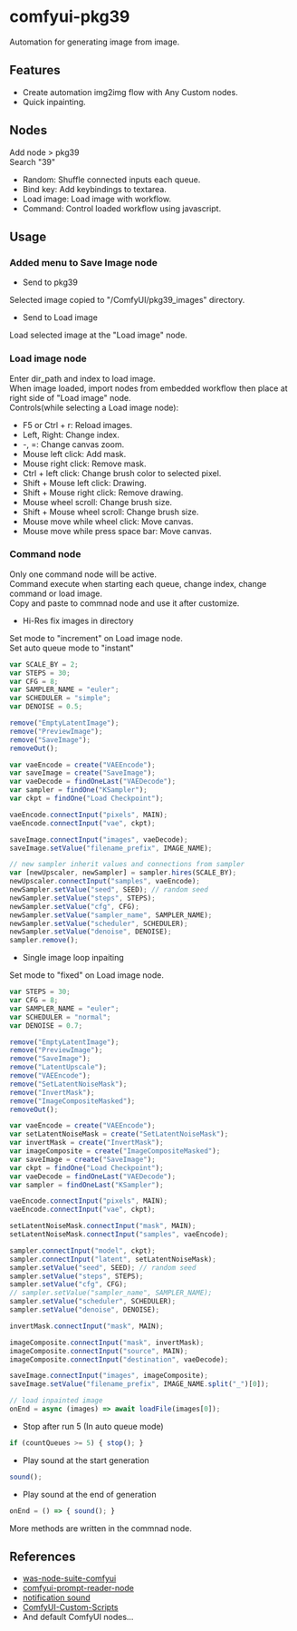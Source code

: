 # comfyui-pkg39

Automation for generating image from image.  

## Features

- Create automation img2img flow with Any Custom nodes.  
- Quick inpainting.  

## Nodes  
Add node > pkg39  
Search "39"  

- Random: Shuffle connected inputs each queue.  
- Bind key: Add keybindings to textarea.  
- Load image: Load image with workflow.
- Command: Control loaded workflow using javascript.   

## Usage

### Added menu to Save Image node  
- Send to pkg39  

Selected image copied to "/ComfyUI/pkg39_images" directory.  

- Send to Load image  

Load selected image at the "Load image" node.  

### Load image node  
Enter dir_path and index to load image.  
When image loaded, import nodes from embedded workflow then place at right side of "Load image" node.  
Controls\(while selecting a Load image node\):  
- F5 or Ctrl + r: Reload images.  
- Left, Right: Change index.  
- -, =: Change canvas zoom.  
- Mouse left click: Add mask.  
- Mouse right click: Remove mask.  
- Ctrl + left click: Change brush color to selected pixel.  
- Shift + Mouse left click: Drawing.  
- Shift + Mouse right click: Remove drawing.  
- Mouse wheel scroll: Change brush size.  
- Shift + Mouse wheel scroll: Change brush size.  
- Mouse move while wheel click: Move canvas.  
- Mouse move while press space bar: Move canvas.  

### Command node  
Only one command node will be active.  
Command execute when starting each queue, change index, change command or load image.  
Copy and paste to commnad node and use it after customize.  

- Hi-Res fix images in directory  

Set mode to "increment" on Load image node.  
Set auto queue mode to "instant"  

```js
var SCALE_BY = 2;
var STEPS = 30;
var CFG = 8;
var SAMPLER_NAME = "euler";
var SCHEDULER = "simple";
var DENOISE = 0.5;

remove("EmptyLatentImage");
remove("PreviewImage");
remove("SaveImage");
removeOut();

var vaeEncode = create("VAEEncode");
var saveImage = create("SaveImage");
var vaeDecode = findOneLast("VAEDecode");
var sampler = findOne("KSampler");
var ckpt = findOne("Load Checkpoint");

vaeEncode.connectInput("pixels", MAIN);
vaeEncode.connectInput("vae", ckpt);

saveImage.connectInput("images", vaeDecode);
saveImage.setValue("filename_prefix", IMAGE_NAME);

// new sampler inherit values and connections from sampler
var [newUpscaler, newSampler] = sampler.hires(SCALE_BY);
newUpscaler.connectInput("samples", vaeEncode);
newSampler.setValue("seed", SEED); // random seed
newSampler.setValue("steps", STEPS);
newSampler.setValue("cfg", CFG);
newSampler.setValue("sampler_name", SAMPLER_NAME);
newSampler.setValue("scheduler", SCHEDULER);
newSampler.setValue("denoise", DENOISE);
sampler.remove();
```

- Single image loop inpaiting  

Set mode to "fixed" on Load image node.  

```js
var STEPS = 30;
var CFG = 8;
var SAMPLER_NAME = "euler";
var SCHEDULER = "normal";
var DENOISE = 0.7;

remove("EmptyLatentImage");
remove("PreviewImage");
remove("SaveImage");
remove("LatentUpscale");
remove("VAEEncode");
remove("SetLatentNoiseMask");
remove("InvertMask");
remove("ImageCompositeMasked");
removeOut();

var vaeEncode = create("VAEEncode");
var setLatentNoiseMask = create("SetLatentNoiseMask");
var invertMask = create("InvertMask");
var imageComposite = create("ImageCompositeMasked");
var saveImage = create("SaveImage");
var ckpt = findOne("Load Checkpoint");
var vaeDecode = findOneLast("VAEDecode");
var sampler = findOneLast("KSampler");

vaeEncode.connectInput("pixels", MAIN);
vaeEncode.connectInput("vae", ckpt);

setLatentNoiseMask.connectInput("mask", MAIN);
setLatentNoiseMask.connectInput("samples", vaeEncode);

sampler.connectInput("model", ckpt);
sampler.connectInput("latent", setLatentNoiseMask);
sampler.setValue("seed", SEED); // random seed
sampler.setValue("steps", STEPS);
sampler.setValue("cfg", CFG);
// sampler.setValue("sampler_name", SAMPLER_NAME);
sampler.setValue("scheduler", SCHEDULER);
sampler.setValue("denoise", DENOISE);

invertMask.connectInput("mask", MAIN);

imageComposite.connectInput("mask", invertMask);
imageComposite.connectInput("source", MAIN);
imageComposite.connectInput("destination", vaeDecode);

saveImage.connectInput("images", imageComposite);
saveImage.setValue("filename_prefix", IMAGE_NAME.split("_")[0]);

// load inpainted image
onEnd = async (images) => await loadFile(images[0]);
```

- Stop after run 5 (In auto queue mode)  
```js
if (countQueues >= 5) { stop(); }
```

- Play sound at the start generation
```js
sound();
```

- Play sound at the end of generation
```js
onEnd = () => { sound(); }
```


More methods are written in the commnad node.  


## References

- [was-node-suite-comfyui](https://github.com/WASasquatch/was-node-suite-comfyui)
- [comfyui-prompt-reader-node](https://github.com/receyuki/comfyui-prompt-reader-node)
- [notification sound](https://pixabay.com/sound-effects/duck-quack-112941/)
- [ComfyUI-Custom-Scripts](https://github.com/pythongosssss/ComfyUI-Custom-Scripts)
- And default ComfyUI nodes...